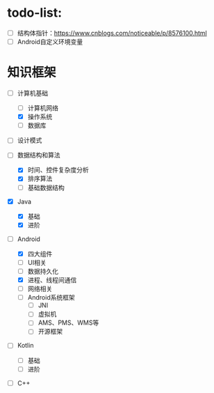 # todo-list:

- [ ] 结构体指针：https://www.cnblogs.com/noticeable/p/8576100.html
- [ ] Android自定义环境变量

# 知识框架

- [ ] 计算机基础

  - [ ] 计算机网络
  - [x] 操作系统
  - [ ] 数据库

- [ ] 设计模式

- [ ] 数据结构和算法

  - [x] 时间、控件复杂度分析
  - [x] 排序算法
  - [ ] 基础数据结构

- [x] Java

  - [x] 基础
  - [x] 进阶

- [ ] Android

  - [x] 四大组件
  - [ ] UI相关
  - [ ] 数据持久化
  - [x] 进程、线程间通信
  - [ ] 网络相关
  - [ ] Android系统框架
    - [ ] JNI
    - [ ] 虚拟机
    - [ ] AMS、PMS、WMS等
    - [ ] 开源框架

- [ ] Kotlin

  - [ ] 基础
  - [ ] 进阶

- [ ] C++

  

